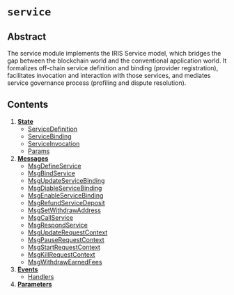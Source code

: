 <!--
order: 0
title: Service Overview
parent:
title: "Service"
-->

# `service`

## Abstract

The service module implements the IRIS Service model, which bridges the gap between the blockchain world and the conventional application world. It formalizes off-chain service definition and binding (provider registration), facilitates invocation and interaction with those services, and mediates service governance process (profiling and dispute resolution).

## Contents

1. **[State](01_state.md)**
   - [ServiceDefinition](01_state.md#servicedefinition)
   - [ServiceBinding](01_state.md#servicebinding)
   - [ServiceInvocation](01_state.md#serviceinvocation)
   - [Params](01_state.md#parameters)
2. **[Messages](02_messages.md)**
   - [MsgDefineService](02_messages.md#msgdefineservice)
   - [MsgBindService](02_messages.md#msgbindservice)
   - [MsgUpdateServiceBinding](02_messages.md#msgupdateservicebinding)
   - [MsgDiableServiceBinding](02_messages.md#msgdisableservicebinding)
   - [MsgEnableServiceBinding](02_messages.md#msgenableservicebinding)
   - [MsgRefundServiceDeposit](02_messages.md#msgrefundservicedeposit)
   - [MsgSetWithdrawAddress](02_messages.md#msgsetwithdrawaddress)
   - [MsgCallService](02_messages.md#msgcallservice)
   - [MsgRespondService](02_messages.md#msgrespondservice)
   - [MsgUpdateRequestContext](02_messages.md#msgupdaterequestcontext)
   - [MsgPauseRequestContext](02_messages.md#msgpauserequestcontext)
   - [MsgStartRequestContext](02_messages.md#msgstartrequestcontext)
   - [MsgKillRequestContext](02_messages.md#msgkillrequestcontext)
   - [MsgWithdrawEarnedFees](02_messages.md#msgwithdrawearnedfees)
3. **[Events](03_events.md)**
   - [Handlers](03_events.md#handlers)
4. **[Parameters](04_params.md)**
